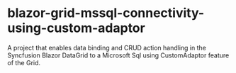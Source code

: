 # blazor-grid-mssql-connectivity-using-custom-adaptor
A project that enables data binding and CRUD action handling in the Syncfusion Blazor DataGrid to a Microsoft Sql using CustomAdaptor feature of the Grid.
